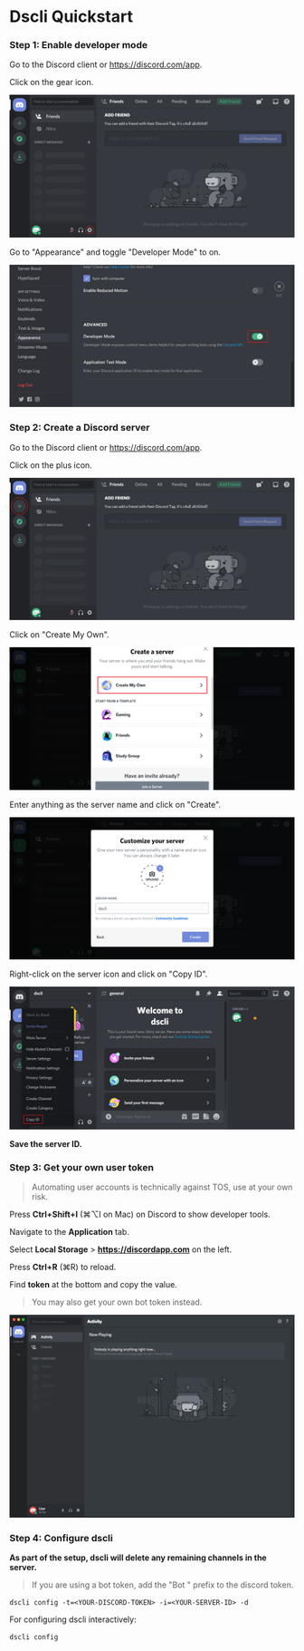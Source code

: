 # Dscli Quickstart

### Step 1: Enable developer mode

Go to the Discord client or https://discord.com/app.

Click on the gear icon.

![](images/1.1.png)

Go to "Appearance" and toggle "Developer Mode" to on.

![](images/1.2.png)

### Step 2: Create a Discord server

Go to the Discord client or https://discord.com/app.

Click on the plus icon.

![](images/2.1.png)

Click on "Create My Own".

![](images/2.2.png)

Enter anything as the server name and click on "Create".

![](images/2.3.png)

Right-click on the server icon and click on "Copy ID".

![](images/2.4.png)

**Save the server ID.**

### Step 3: Get your own user token

> Automating user accounts is technically against TOS, use at your own risk.

Press **Ctrl+Shift+I** (⌘⌥I on Mac) on Discord to show developer tools.

Navigate to the **Application** tab.

Select **Local Storage** > **https://discordapp.com** on the left.

Press **Ctrl+R** (⌘R) to reload.

Find **token** at the bottom and copy the value.

> You may also get your own bot token instead.

![](images/3.1.gif)

### Step 4: Configure dscli

**As part of the setup, dscli will delete any remaining channels in the server.**

> If you are using a bot token, add the "Bot " prefix to the discord token.

```
dscli config -t=<YOUR-DISCORD-TOKEN> -i=<YOUR-SERVER-ID> -d
```

For configuring dscli interactively:

```
dscli config
```
